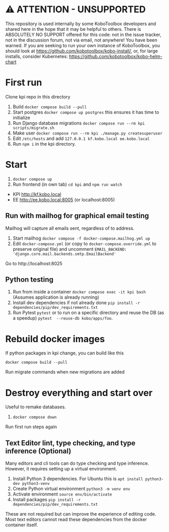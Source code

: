 # :warning: ATTENTION - UNSUPPORTED

This repository is used internally by some KoboToolbox developers and shared here in the hope that it may be helpful to others.
There is ABSOLUTELY NO SUPPORT offered for this code: not in the issue tracker, not in the discussion forum, not via email, not anywhere! You have been warned.
If you are seeking to run your own instance of KoboToolbox, you should look at https://github.com/kobotoolbox/kobo-install/, or, for large installs, consider Kubernetes: https://github.com/kobotoolbox/kobo-helm-chart

# First run

Clone kpi repo in this directory

1. Build `docker compose build --pull`
1. Start postgres `docker compose up postgres` this ensures it has time to initialize
1. Run Django database migrations `docker compose run --rm kpi scripts/migrate.sh`
1. Make user `docker compose run --rm kpi ./manage.py createsuperuser`
1. Edit `/etc/hosts` and add `127.0.0.1 kf.kobo.local ee.kobo.local`
1. Run `npm i` in the kpi directory.

# Start

1. `docker compose up`
1. Run frontend (in own tab) `cd kpi` and `npm run watch`

- KPI http://kf.kobo.local
- EE http://ee.kobo.local:8005 (or localhost:8005)

## Run with mailhog for graphical email testing

Mailhog will capture all emails sent, regardless of to address.

1. Start mailhog `docker compose -f docker-compose.mailhog.yml up`
2. Edit `docker-compose.yml` (or copy to `docker-compose.override.yml` to preserve original file) and uncomment `EMAIL_BACKEND: 'django.core.mail.backends.smtp.EmailBackend'`

Go to http://localhost:8025

## Python testing

1. Run from inside a container `docker compose exec -it kpi bash` (Assumes application is already running)
2. Install dev dependencies if not already done `pip install -r dependencies/pip/dev_requirements.txt`
3. Run Pytest  `pytest` or to run on a specific directory and reuse the DB (as a speedup) `pytest  --reuse-db kobo/apps/foo`.

# Rebuild docker images

If python packages in kpi change, you can build like this

`docker compose build --pull`

Run migrate commands when new migrations are added

# Destroy everything and start over

Useful to remake databases.

1. `docker compose down`

Run first run steps again

## Text Editor lint, type checking, and type inference (Optional)

Many editors and cli tools can do type checking and type inference. However, it requires setting up a virtual environment.

1. Install Python 3 dependencies. For Ubuntu this is `apt install python3-dev python3-venv`
1. Create Python virtual environment `python3 -m venv env`
1. Activate environment `source env/bin/activate`
1. Install packages `pip install -r dependencies/pip/dev_requirements.txt`

These are not required but can improve the experience of editing code. Most text editors cannot read these dependencies from the docker container itself.
